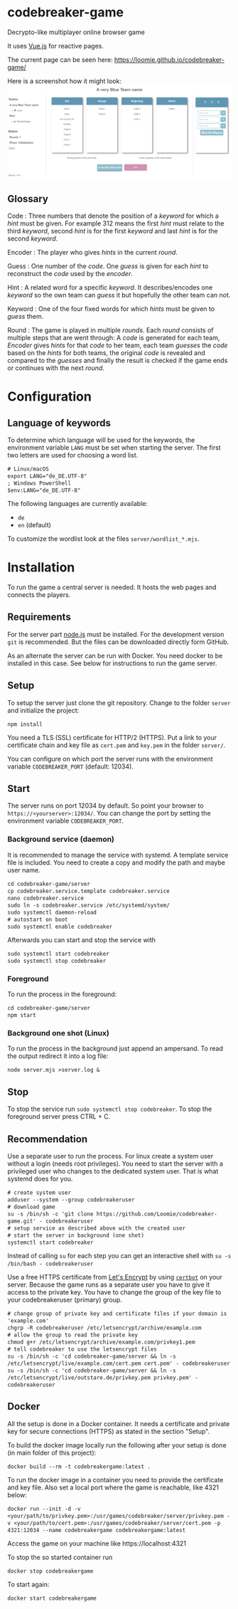 # codebreaker-game
Decrypto-like multiplayer online browser game

It uses [Vue.js](https://vuejs.org/) for reactive pages.

The current page can be seen here: https://loomie.github.io/codebreaker-game/

Here is a screenshot how it might look:
![screenshot of the ui](concepts/screenshot.png)

## Glossary

Code
: Three numbers that denote the position of a _keyword_ for which a _hint_ must be given. For example 312 means the first _hint_ must relate to the third _keyword_, second _hint_ is for the first _keyword_ and last _hint_ is for the second _keyword_.

Encoder
: The player who gives _hints_ in the current _round_.

Guess
: One number of the _code_. One _guess_ is given for each _hint_ to reconstruct the _code_ used by the _encoder_.

Hint
: A related word for a specific _keyword_. It describes/encodes one _keyword_ so the own team can _guess_ it but hopefully the other team can not.

Keyword
: One of the four fixed words for which _hints_ must be given to _guess_ them.

Round
: The game is played in multiple _rounds_. Each _round_ consists of multiple steps that are went through: A _code_ is generated for each team, _Encoder_ gives _hints_ for that _code_ to her team, each team _guesses_ the _code_ based on the _hints_ for both teams, the original _code_ is revealed and compared to the _guesses_ and finally the result is checked if the game ends or continues with the next _round_.

# Configuration

## Language of keywords

To determine which language will be used for the keywords, the environment variable `LANG` must be set when starting the server. The first two letters are used for choosing a word list.

    # Linux/macOS
    export LANG="de_DE.UTF-8"
    ; Windows PowerShell
    $env:LANG="de_DE.UTF-8"

The following languages are currently available:

 - `de`
 - `en` (default)

To customize the wordlist look at the files `server/wordlist_*.mjs`.

# Installation

To run the game a central server is needed. It hosts the web pages and connects the players.

## Requirements
For the server part [node.js](https://nodejs.org/) must be installed. For the development version `git` is recommended. But the files can be downloaded directly form GitHub.

As an alternate the server can be run with Docker. You need docker to be installed in this case. See below for instructions to run the game server.

## Setup
To setup the server just clone the git repository. Change to the folder `server` and initialize the project:

    npm install

You need a TLS (SSL) certificate for HTTP/2 (HTTPS). Put a link to your certificate chain and key file as `cert.pem` and `key.pem` in the folder `server/`.

You can configure on which port the server runs with the environment variable `CODEBREAKER_PORT` (default: 12034).

## Start

The server runs on port 12034 by default. So point your browser to `https://<yourserver>:12034/`. You can change the port by setting the environment variable `CODEBREAKER_PORT`.

### Background service (daemon)

It is recommended to manage the service with systemd. A template service file is included. You need to create a copy and modify the path and maybe user name.

    cd codebreaker-game/server
    cp codebreaker.service.template codebreaker.service
    nano codebreaker.service
    sudo ln -s codebreaker.service /etc/systemd/system/
    sudo systemctl daemon-reload
    # autostart on boot
    sudo systemctl enable codebreaker

Afterwards you can start and stop the service with

    sudo systemctl start codebreaker
    sudo systemctl stop codebreaker

### Foreground

To run the process in the foreground:

    cd codebreaker-game/server
    npm start

### Background one shot (Linux)

To run the process in the background just append an ampersand. To read the output redirect it into a log file:

    node server.mjs >server.log &

## Stop

To stop the service run `sudo systemctl stop codebreaker`. To stop the foreground server press CTRL + C.

## Recommendation
Use a separate user to run the process. For linux create a system user without a login (needs root privileges). You need to start the server with a privileged user who changes to the dedicated system user. That is what systemd does for you.

    # create system user
    adduser --system --group codebreakeruser
    # download game
    su -s /bin/sh -c 'git clone https://github.com/Loomie/codebreaker-game.git' - codebreakeruser
    # setup service as described above with the created user
    # start the server in background (one shot)
    systemctl start codebreaker

Instead of calling `su` for each step you can get an interactive shell with `su -s /bin/bash - codebreakeruser`

Use a free HTTPS certificate from [Let's Encrypt](https://letsencrypt.org/) by using [`certbot`](https://certbot.eff.org/) on your server. Because the game runs as a separate user you have to give it access to the private key. You have to change the group of the key file to your codebreakeruser (primary) group.

    # change group of private key and certificate files if your domain is 'example.com'
    chgrp -R codebreakeruser /etc/letsencrypt/archive/example.com
    # allow the group to read the private key
    chmod g+r /etc/letsencrypt/archive/example.com/privkey1.pem
    # tell codebreaker to use the letsencrypt files
    su -s /bin/sh -c 'cd codebreaker-game/server && ln -s /etc/letsencrypt/live/example.com/cert.pem cert.pem' - codebreakeruser
    su -s /bin/sh -c 'cd codebreaker-game/server && ln -s /etc/letsencrypt/live/outstare.de/privkey.pem privkey.pem' - codebreakeruser

## Docker

All the setup is done in a Docker container. It needs a certificate and private key for secure connections (HTTPS) as stated in the section "Setup".

To build the docker image locally run the following after your setup is done (in main folder of this project):

    docker build --rm -t codebreakergame:latest .

To run the docker image in a container you need to provide the certificate and key file. Also set a local port where the game is reachable, like 4321 below:

    docker run --init -d -v <your/path/to/privkey.pem>:/usr/games/codebreaker/server/privkey.pem -v <your/path/to/cert.pem>:/usr/games/codebreaker/server/cert.pem -p 4321:12034 --name codebreakergame codebreakergame:latest

Access the game on your machine like https://localhost:4321

To stop the so started container run

    docker stop codebreakergame

To start again:

    docker start codebreakergame
